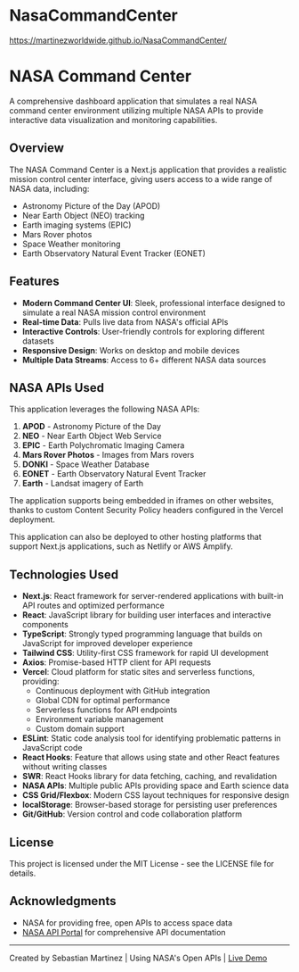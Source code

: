 # NasaCommandCenter

https://martinezworldwide.github.io/NasaCommandCenter/


# NASA Command Center

A comprehensive dashboard application that simulates a real NASA command center environment utilizing multiple NASA APIs to provide interactive data visualization and monitoring capabilities.

## Overview

The NASA Command Center is a Next.js application that provides a realistic mission control center interface, giving users access to a wide range of NASA data, including:

- Astronomy Picture of the Day (APOD)
- Near Earth Object (NEO) tracking
- Earth imaging systems (EPIC)
- Mars Rover photos
- Space Weather monitoring
- Earth Observatory Natural Event Tracker (EONET)

## Features

- **Modern Command Center UI**: Sleek, professional interface designed to simulate a real NASA mission control environment
- **Real-time Data**: Pulls live data from NASA's official APIs
- **Interactive Controls**: User-friendly controls for exploring different datasets
- **Responsive Design**: Works on desktop and mobile devices
- **Multiple Data Streams**: Access to 6+ different NASA data sources

## NASA APIs Used

This application leverages the following NASA APIs:

1. **APOD** - Astronomy Picture of the Day
2. **NEO** - Near Earth Object Web Service
3. **EPIC** - Earth Polychromatic Imaging Camera
4. **Mars Rover Photos** - Images from Mars rovers
5. **DONKI** - Space Weather Database
6. **EONET** - Earth Observatory Natural Event Tracker
7. **Earth** - Landsat imagery of Earth

The application supports being embedded in iframes on other websites, thanks to custom Content Security Policy headers configured in the Vercel deployment.

This application can also be deployed to other hosting platforms that support Next.js applications, such as Netlify or AWS Amplify.

## Technologies Used

- **Next.js**: React framework for server-rendered applications with built-in API routes and optimized performance
- **React**: JavaScript library for building user interfaces and interactive components
- **TypeScript**: Strongly typed programming language that builds on JavaScript for improved developer experience
- **Tailwind CSS**: Utility-first CSS framework for rapid UI development
- **Axios**: Promise-based HTTP client for API requests
- **Vercel**: Cloud platform for static sites and serverless functions, providing:
  - Continuous deployment with GitHub integration
  - Global CDN for optimal performance
  - Serverless functions for API endpoints
  - Environment variable management
  - Custom domain support
- **ESLint**: Static code analysis tool for identifying problematic patterns in JavaScript code
- **React Hooks**: Feature that allows using state and other React features without writing classes
- **SWR**: React Hooks library for data fetching, caching, and revalidation
- **NASA APIs**: Multiple public APIs providing space and Earth science data
- **CSS Grid/Flexbox**: Modern CSS layout techniques for responsive design
- **localStorage**: Browser-based storage for persisting user preferences
- **Git/GitHub**: Version control and code collaboration platform

## License

This project is licensed under the MIT License - see the LICENSE file for details.

## Acknowledgments

- NASA for providing free, open APIs to access space data
- [NASA API Portal](https://api.nasa.gov/) for comprehensive API documentation

---

Created by Sebastian Martinez | Using NASA's Open APIs | [Live Demo](https://nasa-command-center.vercel.app) 

